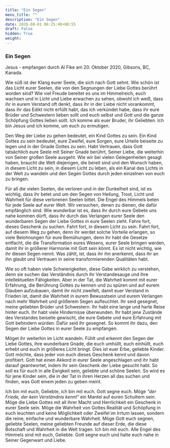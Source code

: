 ```yaml
---
title: "Ein Segen"
menu_title: ""
description: "Ein Segen"
date: 2020-08-01 06:25:48+00:55
draft: False
hidden: True
weight:
---
```

### Ein Segen

Jesus - empfangen durch Al Fike am 20. Oktober 2020, Gibsons, BC, Kanada.

Wie süß ist der Klang eurer Seele, die sich nach Gott sehnt. Wie schön ist das Licht eurer Seelen, die von den Segnungen der Liebe Gottes berührt worden sind? Wie viel Freude bereitet es uns im Himmelreich, euch wachsen und in Licht und Liebe erwachen zu sehen, obwohl ich weiß, dass ihr in eurem Verstand oft denkt, dass ihr in der Liebe nicht vorankommt, dass ihr das Edikt nicht erfüllt habt, das ich verkündet habe, dass ihr eure Brüder und Schwestern lieben sollt und euch selbst und Gott und die ganze Schöpfung Gottes lieben sollt. Ich komme als euer Bruder, ihr Geliebten. Ich bin Jesus und ich komme, um euch zu ermutigen.

Den Weg der Liebe zu gehen bedeutet, ein Kind Gottes zu sein. Ein Kind Gottes zu sein bedeutet, eure Zweifel, eure Sorgen, eure Urteile beiseite zu legen und in der Gnade Gottes zu sein. Habt Vertrauen, dass Gott tatsächlich eure Seele mit Seiner Gnade berührt, Seiner Liebe, die weiterhin von Seiner großen Seele ausgeht. Wie wir bei vielen Gelegenheiten gesagt haben, braucht die Welt diejenigen, die bereit sind und den Wunsch haben, in diesem Licht zu sein, in diesem Licht zu leben, als ein Kanal des Lichts in der Welt zu wandeln und den Segen Gottes durch jeden einzelnen von euch zu bringen.

Für all die vielen Seelen, die verloren und in der Dunkelheit sind, ist es wichtig, dass ihr betet und um den Segen von Heilung, Trost, Licht und Wahrheit für diese verlorenen Seelen bittet. Die Engel des Himmels beten für jede Seele auf eurer Welt. Wir versuchen, denen zu dienen, die dafür empfänglich sind. Wie wunderbar ist es, dass ihr durch eure Gebete uns nahe kommen dürft, dass ihr durch das Verlangen eurer Seele den wunderbaren Segen der Liebe Gottes in eure Seelen zieht. Fahre fort, dieses Geschenk zu suchen. Fahrt fort, in diesem Licht zu sein. Fahrt fort, auf diesem Weg zu gehen, denn ihr werdet solche Vorteile erlangen, so viele Belohnungen für eure Bemühungen, denn ihr habt die Gesetze entfacht, die die Transformation eures Wesens, eurer Seele bringen werden, damit ihr in größerer Harmonie mit Gott sein könnt. Es ist nicht wichtig, wie ihr diesen Segen nennt. Was zählt, ist, dass ihr ihn anerkennt, dass ihr an ihn glaubt und Vertrauen in seine transformierenden Qualitäten habt.

Wie so oft haben viele Schwierigkeiten, diese Gabe wirklich zu verstehen, denn sie suchen das Verständnis durch ihr Verstandesauge und ihre intellektuellen Fähigkeiten. Aber in der Tat, die Wahrheit kommt mit eurer Erfahrung, die Berührung Gottes zu kennen und zu spüren und auf eurem Glauben aufzubauen, damit ihr nicht zweifelt, damit euer Verstand in Frieden ist, damit die Wahrheit in eurem Bewusstsein und eurem Verlangen nach mehr Wahrheit und größerem Segen aufleuchtet. Ihr seid gesegnet, meine geliebten Brüder und Schwestern. Ihr habt eine lange und harte Reise hinter euch. Ihr habt viele Hindernisse überwunden. Ihr habt jene Zustände des Verstandes beiseite gewischt, die eure Gebete und eure Erfahrung mit Gott behindern würden. Dafür seid ihr gesegnet. So kommt ihr dazu, den Segen der Liebe Gottes in eurer Seele zu empfangen.

Möget ihr weiterhin im Licht wandeln. Fühlt und erkennt den Segen der Liebe Gottes, ihre wunderbare Gnade, die euch umhüllt, euch einhüllt, euch erhebt und euch in größeres Licht bringt. Dies ist euer Erbe, geliebte Kinder. Gott möchte, dass jeder von euch dieses Geschenk kennt und davon profitiert. Gott hat einen Akkord in eurer Seele angeschlagen und ihr habt darauf geantwortet, indem ihr sein Geschenk der Liebe gesucht habt. So soll es für euch in alle Ewigkeit sein, geliebte und schöne Seelen. So wird es für jene Kinder sein, die in der Tat in ihren Herzen all das suchen und finden, was Gott einem jeden zu geben meint.

Ich bin mit euch, Geliebte, ich bin mit euch. Gott segne euch. Möge *"der Friede, der kein Verständnis kennt"* ein Mantel auf euren Schultern sein. Möge die Liebe Gottes mit all ihrer Macht und Herrlichkeit ein Geschenk in eurer Seele sein. Möge die Wahrheit von Gottes Realität und Schöpfung in euch leuchten und keine Möglichkeit oder Zweifel im Irrtum lassen, sondern die reine, einfache und wunderbare Wahrheit. Möge Gott euch segnen, geliebte Seelen, meine geliebten Freunde auf dieser Erde, die diese Botschaft und Wahrheit in die Welt tragen. Ich bin mit euch. Alle Engel des Himmels sind mit euch, Geliebte. Gott segne euch und halte euch nahe in Seiner Gegenwart und Liebe.
